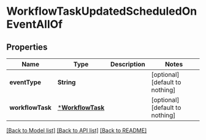 # WorkflowTaskUpdatedScheduledOnEventAllOf


## Properties
Name | Type | Description | Notes
------------ | ------------- | ------------- | -------------
**eventType** | **String** |  | [optional] [default to nothing]
**workflowTask** | [***WorkflowTask**](WorkflowTask.md) |  | [optional] [default to nothing]


[[Back to Model list]](../README.md#models) [[Back to API list]](../README.md#api-endpoints) [[Back to README]](../README.md)


